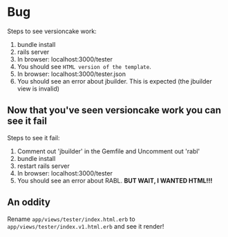 Bug
========================

Steps to see versioncake work:

  1. bundle install
  2. rails server
  3. In browser: localhost:3000/tester
  4. You should see `HTML version of the template`.
  5. In browser: localhost:3000/tester.json
  6. You should see an error about jbuilder. This is expected (the jbuilder view is invalid)
  
Now that you've seen versioncake work you can see it fail
-------------------------

Steps to see it fail:

  1. Comment out 'jbuilder' in the Gemfile and Uncomment out 'rabl'
  2. bundle install
  3. restart rails server
  3. In browser: localhost:3000/tester
  4. You should see an error about RABL. **BUT WAIT, I WANTED HTML!!!**

An oddity
-----------------

Rename `app/views/tester/index.html.erb` to `app/views/tester/index.v1.html.erb` and see it render!
